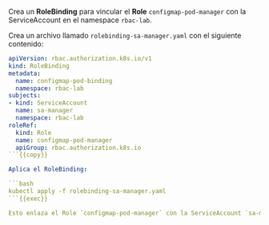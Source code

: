 Crea un **RoleBinding** para vincular el **Role** `configmap-pod-manager` con la ServiceAccount en el namespace `rbac-lab`.

Crea un archivo llamado `rolebinding-sa-manager.yaml` con el siguiente contenido:

```yaml
apiVersion: rbac.authorization.k8s.io/v1
kind: RoleBinding
metadata:
  name: configmap-pod-binding
  namespace: rbac-lab
subjects:
- kind: ServiceAccount
  name: sa-manager
  namespace: rbac-lab
roleRef:
  kind: Role
  name: configmap-pod-manager
  apiGroup: rbac.authorization.k8s.io
```{{copy}}

Aplica el RoleBinding:

```bash
kubectl apply -f rolebinding-sa-manager.yaml
```{{exec}}

Esto enlaza el Role `configmap-pod-manager` con la ServiceAccount `sa-manager`.